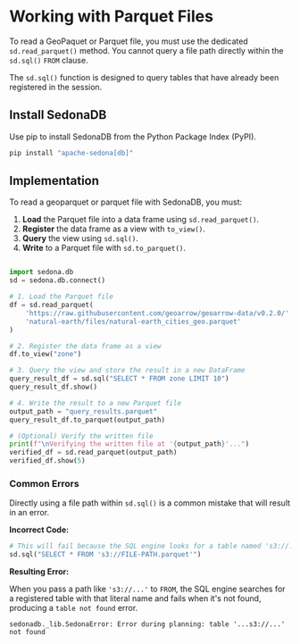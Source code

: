 
<!---
  Licensed to the Apache Software Foundation (ASF) under one
  or more contributor license agreements.  See the NOTICE file
  distributed with this work for additional information
  regarding copyright ownership.  The ASF licenses this file
  to you under the Apache License, Version 2.0 (the
  "License"); you may not use this file except in compliance
  with the License.  You may obtain a copy of the License at

    http://www.apache.org/licenses/LICENSE-2.0

  Unless required by applicable law or agreed to in writing,
  software distributed under the License is distributed on an
  "AS IS" BASIS, WITHOUT WARRANTIES OR CONDITIONS OF ANY
  KIND, either express or implied.  See the License for the
  specific language governing permissions and limitations
  under the License.
-->

# Working with Parquet Files

To read a GeoPaquet or Parquet file, you must use the dedicated `sd.read_parquet()` method. You cannot query a file path directly within the `sd.sql()` `FROM` clause.

The `sd.sql()` function is designed to query tables that have already been registered in the session.

## Install SedonaDB

Use pip to install SedonaDB from the Python Package Index (PyPI).

```bash
pip install "apache-sedona[db]"
```

## Implementation

To read a geoparquet or parquet file with SedonaDB, you must:

1. **Load** the Parquet file into a data frame using `sd.read_parquet()`.
1. **Register** the data frame as a view with `to_view()`.
1. **Query** the view using `sd.sql()`.
1. **Write** to a Parquet file with `sd.to_parquet()`.

```python linenums="1" title="Read and write parquet files with SedonaDB"

import sedona.db
sd = sedona.db.connect()

# 1. Load the Parquet file
df = sd.read_parquet(
    'https://raw.githubusercontent.com/geoarrow/geoarrow-data/v0.2.0/'
    'natural-earth/files/natural-earth_cities_geo.parquet'
)

# 2. Register the data frame as a view
df.to_view("zone")

# 3. Query the view and store the result in a new DataFrame
query_result_df = sd.sql("SELECT * FROM zone LIMIT 10")
query_result_df.show()

# 4. Write the result to a new Parquet file
output_path = "query_results.parquet"
query_result_df.to_parquet(output_path)

# (Optional) Verify the written file
print(f"\nVerifying the written file at '{output_path}'...")
verified_df = sd.read_parquet(output_path)
verified_df.show(5)
```

### Common Errors

Directly using a file path within `sd.sql()` is a common mistake that will result in an error.

**Incorrect Code:**

```python
# This will fail because the SQL engine looks for a table named 's3://...'
sd.sql("SELECT * FROM 's3://FILE-PATH.parquet'")
```

**Resulting Error:**

When you pass a path like `'s3://...'` to `FROM`, the SQL engine searches for a registered table with that literal name and fails when it's not found, producing a `table not found` error.

``` { .sh .no-copy }
sedonadb._lib.SedonaError: Error during planning: table '...s3://...' not found
```

